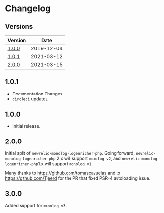 # Changelog

## Versions

| Version       | Date       |
|---------------|------------|
| [1.0.0](#100) | 2019-12-04 |
| [1.0.1](#101) | 2021-03-12 |
| [2.0.0](#200) | 2021-03-15 |


## 1.0.1

* Documentation Changes.
* `circleci` updates.

## 1.0.0

* Initial release.

## 2.0.0

Initial split of `newrelic-monolog-logenricher-php`.  Going forward, `newrelic-monolog-logenricher-php` 2.x will support `monolog v2`, and `newrelic-monolog-logenricher-php`1.x will support `monolog v1`.

Many thanks to https://github.com/tomascayuelas and to https://github.com/Tjeerd for the PR that fixed PSR-4 autoloading issue. 

## 3.0.0

Added support for `monolog v3`.